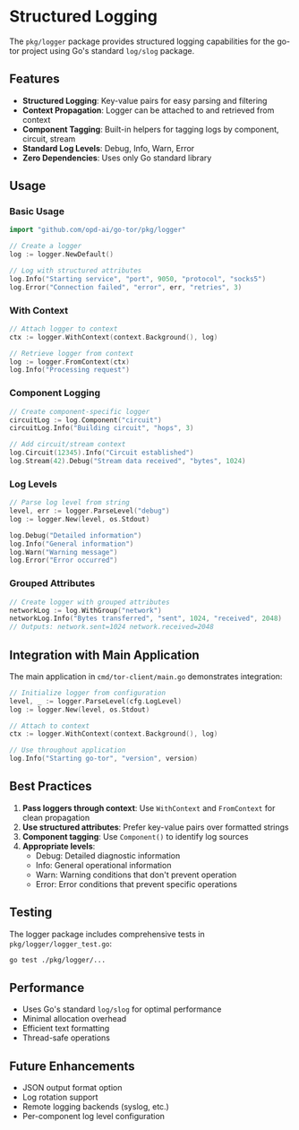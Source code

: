 # Structured Logging

The `pkg/logger` package provides structured logging capabilities for the go-tor project using Go's standard `log/slog` package.

## Features

- **Structured Logging**: Key-value pairs for easy parsing and filtering
- **Context Propagation**: Logger can be attached to and retrieved from context
- **Component Tagging**: Built-in helpers for tagging logs by component, circuit, stream
- **Standard Log Levels**: Debug, Info, Warn, Error
- **Zero Dependencies**: Uses only Go standard library

## Usage

### Basic Usage

```go
import "github.com/opd-ai/go-tor/pkg/logger"

// Create a logger
log := logger.NewDefault()

// Log with structured attributes
log.Info("Starting service", "port", 9050, "protocol", "socks5")
log.Error("Connection failed", "error", err, "retries", 3)
```

### With Context

```go
// Attach logger to context
ctx := logger.WithContext(context.Background(), log)

// Retrieve logger from context
log := logger.FromContext(ctx)
log.Info("Processing request")
```

### Component Logging

```go
// Create component-specific logger
circuitLog := log.Component("circuit")
circuitLog.Info("Building circuit", "hops", 3)

// Add circuit/stream context
log.Circuit(12345).Info("Circuit established")
log.Stream(42).Debug("Stream data received", "bytes", 1024)
```

### Log Levels

```go
// Parse log level from string
level, err := logger.ParseLevel("debug")
log := logger.New(level, os.Stdout)

log.Debug("Detailed information")
log.Info("General information")
log.Warn("Warning message")
log.Error("Error occurred")
```

### Grouped Attributes

```go
// Create logger with grouped attributes
networkLog := log.WithGroup("network")
networkLog.Info("Bytes transferred", "sent", 1024, "received", 2048)
// Outputs: network.sent=1024 network.received=2048
```

## Integration with Main Application

The main application in `cmd/tor-client/main.go` demonstrates integration:

```go
// Initialize logger from configuration
level, _ := logger.ParseLevel(cfg.LogLevel)
log := logger.New(level, os.Stdout)

// Attach to context
ctx := logger.WithContext(context.Background(), log)

// Use throughout application
log.Info("Starting go-tor", "version", version)
```

## Best Practices

1. **Pass loggers through context**: Use `WithContext` and `FromContext` for clean propagation
2. **Use structured attributes**: Prefer key-value pairs over formatted strings
3. **Component tagging**: Use `Component()` to identify log sources
4. **Appropriate levels**: 
   - Debug: Detailed diagnostic information
   - Info: General operational information
   - Warn: Warning conditions that don't prevent operation
   - Error: Error conditions that prevent specific operations

## Testing

The logger package includes comprehensive tests in `pkg/logger/logger_test.go`:

```bash
go test ./pkg/logger/...
```

## Performance

- Uses Go's standard `log/slog` for optimal performance
- Minimal allocation overhead
- Efficient text formatting
- Thread-safe operations

## Future Enhancements

- JSON output format option
- Log rotation support
- Remote logging backends (syslog, etc.)
- Per-component log level configuration
